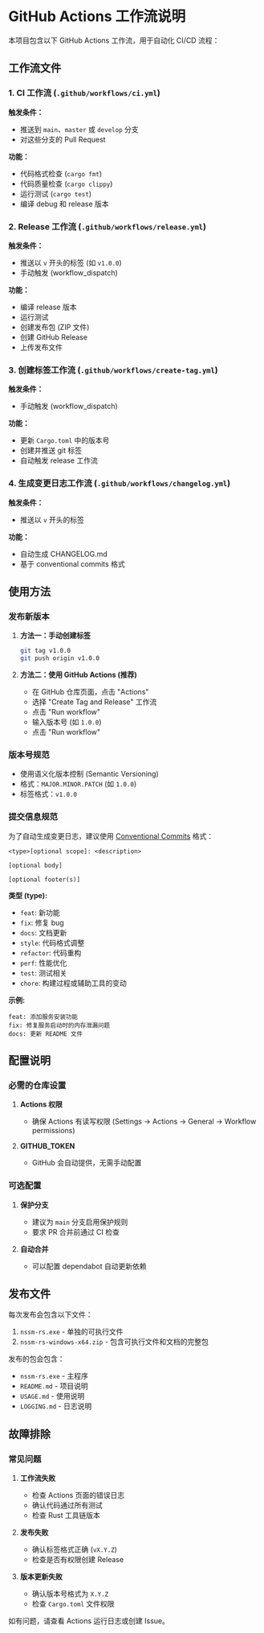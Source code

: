 # GitHub Actions 工作流说明

本项目包含以下 GitHub Actions 工作流，用于自动化 CI/CD 流程：

## 工作流文件

### 1. CI 工作流 (`.github/workflows/ci.yml`)

**触发条件：**
- 推送到 `main`、`master` 或 `develop` 分支
- 对这些分支的 Pull Request

**功能：**
- 代码格式检查 (`cargo fmt`)
- 代码质量检查 (`cargo clippy`)
- 运行测试 (`cargo test`)
- 编译 debug 和 release 版本

### 2. Release 工作流 (`.github/workflows/release.yml`)

**触发条件：**
- 推送以 `v` 开头的标签 (如 `v1.0.0`)
- 手动触发 (workflow_dispatch)

**功能：**
- 编译 release 版本
- 运行测试
- 创建发布包 (ZIP 文件)
- 创建 GitHub Release
- 上传发布文件

### 3. 创建标签工作流 (`.github/workflows/create-tag.yml`)

**触发条件：**
- 手动触发 (workflow_dispatch)

**功能：**
- 更新 `Cargo.toml` 中的版本号
- 创建并推送 git 标签
- 自动触发 release 工作流

### 4. 生成变更日志工作流 (`.github/workflows/changelog.yml`)

**触发条件：**
- 推送以 `v` 开头的标签

**功能：**
- 自动生成 CHANGELOG.md
- 基于 conventional commits 格式

## 使用方法

### 发布新版本

1. **方法一：手动创建标签**
   ```bash
   git tag v1.0.0
   git push origin v1.0.0
   ```

2. **方法二：使用 GitHub Actions (推荐)**
   - 在 GitHub 仓库页面，点击 "Actions"
   - 选择 "Create Tag and Release" 工作流
   - 点击 "Run workflow"
   - 输入版本号 (如 `1.0.0`)
   - 点击 "Run workflow"

### 版本号规范

- 使用语义化版本控制 (Semantic Versioning)
- 格式：`MAJOR.MINOR.PATCH` (如 `1.0.0`)
- 标签格式：`v1.0.0`

### 提交信息规范

为了自动生成变更日志，建议使用 [Conventional Commits](https://www.conventionalcommits.org/) 格式：

```
<type>[optional scope]: <description>

[optional body]

[optional footer(s)]
```

**类型 (type):**
- `feat`: 新功能
- `fix`: 修复 bug
- `docs`: 文档更新
- `style`: 代码格式调整
- `refactor`: 代码重构
- `perf`: 性能优化
- `test`: 测试相关
- `chore`: 构建过程或辅助工具的变动

**示例:**
```
feat: 添加服务安装功能
fix: 修复服务启动时的内存泄漏问题
docs: 更新 README 文件
```

## 配置说明

### 必需的仓库设置

1. **Actions 权限**
   - 确保 Actions 有读写权限 (Settings → Actions → General → Workflow permissions)

2. **GITHUB_TOKEN**
   - GitHub 会自动提供，无需手动配置

### 可选配置

1. **保护分支**
   - 建议为 `main` 分支启用保护规则
   - 要求 PR 合并前通过 CI 检查

2. **自动合并**
   - 可以配置 dependabot 自动更新依赖

## 发布文件

每次发布会包含以下文件：

1. `nssm-rs.exe` - 单独的可执行文件
2. `nssm-rs-windows-x64.zip` - 包含可执行文件和文档的完整包

发布的包会包含：
- `nssm-rs.exe` - 主程序
- `README.md` - 项目说明
- `USAGE.md` - 使用说明
- `LOGGING.md` - 日志说明

## 故障排除

### 常见问题

1. **工作流失败**
   - 检查 Actions 页面的错误日志
   - 确认代码通过所有测试
   - 检查 Rust 工具链版本

2. **发布失败**
   - 确认标签格式正确 (`vX.Y.Z`)
   - 检查是否有权限创建 Release

3. **版本更新失败**
   - 确认版本号格式为 `X.Y.Z`
   - 检查 `Cargo.toml` 文件权限

如有问题，请查看 Actions 运行日志或创建 Issue。
